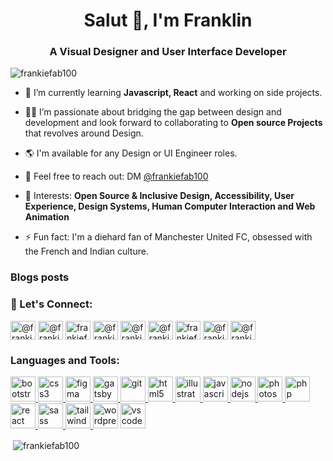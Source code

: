 <h1 align="center">Salut 👋, I'm Franklin</h1>
<h3 align="center">A Visual Designer and User Interface Developer</h3>

<p align="left"> <img src="https://komarev.com/ghpvc/?username=frankiefab100&label=Profile%20views&color=0e75b6&style=flat" alt="frankiefab100" /> </p>

- 📒 I’m currently learning **Javascript, React** and working on side projects.

- 🤝🏻 I’m passionate about bridging the gap between design and development and look forward to collaborating to **Open source Projects** that revolves around Design.

- 🌎 I'm available for any Design or UI Engineer roles.

- 💬 Feel free to reach out: DM [@frankiefab100](https://twitter.com/frankiefab100)

- 💯 Interests: **Open Source & Inclusive Design, Accessibility, User Experience, Design Systems, Human Computer Interaction and Web Animation**

- ⚡ Fun fact: I'm a diehard fan of Manchester United FC, obsessed with the French and Indian culture.

### Blogs posts

<!-- BLOG-POST-LIST:START -->
<!-- BLOG-POST-LIST:END -->

<p align="left">
<h3 align="left">🔗 Let's Connect:</h3>
<a href="https://codepen.io/frankiefab100" target="blank"><img align="center" src="https://cdn.jsdelivr.net/npm/simple-icons@3.0.1/icons/codepen.svg" alt="@frankiefab100" height="30" width="40" /></a>
<a href="https://dev.to/frankiefab100" target="blank"><img align="center" src="https://cdn.jsdelivr.net/npm/simple-icons@3.0.1/icons/dev-dot-to.svg" alt="@frankiefab100" height="30" width="40" /></a>
<a href="https://twitter.com/frankiefab100" target="blank"><img align="center" src="https://cdn.jsdelivr.net/npm/simple-icons@3.0.1/icons/twitter.svg" alt="frankiefab100" height="30" width="40" /></a>
<a href="https://linkedin.com/in/frankiefab100" target="blank"><img align="center" src="https://cdn.jsdelivr.net/npm/simple-icons@3.0.1/icons/linkedin.svg" alt="@frankiefab100" height="30" width="40" /></a>
<a href="https://facebook.com/frankiefab100" target="blank"><img align="center" src="https://cdn.jsdelivr.net/npm/simple-icons@3.0.1/icons/facebook.svg" alt="@frankiefab100" height="30" width="40" /></a>
<a href="https://instagram.com/frankiefab100" target="blank"><img align="center" src="https://cdn.jsdelivr.net/npm/simple-icons@3.0.1/icons/instagram.svg" alt="@frankiefab100" height="30" width="40" /></a>
<a href="https://dribbble.com/frankiefab100" target="blank"><img align="center" src="https://cdn.jsdelivr.net/npm/simple-icons@3.0.1/icons/dribbble.svg" alt="frankiefab100" height="30" width="40" /></a>
<a href="https://www.behance.net/frankiefab100" target="blank"><img align="center" src="https://cdn.jsdelivr.net/npm/simple-icons@3.0.1/icons/behance.svg" alt="@frankiefab100" height="30" width="40" /></a>
<a href="https://medium.com/frankiefab100" target="blank"><img align="center" src="https://cdn.jsdelivr.net/npm/simple-icons@3.0.1/icons/medium.svg" alt="@frankiefab100" height="30" width="40" /></a>
</p>

<h3 align="left">Languages and Tools:</h3>
<p align="left"> <a href="https://getbootstrap.com" target="_blank"> <img src="https://devicons.github.io/devicon/devicon.git/icons/bootstrap/bootstrap-plain.svg" alt="bootstrap" width="40" height="40"/> </a> <a href="https://www.w3schools.com/css/" target="_blank"> <img src="https://devicons.github.io/devicon/devicon.git/icons/css3/css3-original-wordmark.svg" alt="css3" width="40" height="40"/> </a>  <a href="https://www.figma.com/" target="_blank"> <img src="https://www.vectorlogo.zone/logos/figma/figma-icon.svg" alt="figma" width="40" height="40"/> </a> <a href="https://www.gatsbyjs.com/" target="_blank"> <img src="https://www.vectorlogo.zone/logos/gatsbyjs/gatsbyjs-icon.svg" alt="gatsby" width="40" height="40"/> </a> <a href="https://git-scm.com/" target="_blank"> <img src="https://www.vectorlogo.zone/logos/git-scm/git-scm-icon.svg" alt="git" width="40" height="40"/> </a> <a href="https://www.w3.org/html/" target="_blank"> <img src="https://devicons.github.io/devicon/devicon.git/icons/html5/html5-original-wordmark.svg" alt="html5" width="40" height="40"/> </a> <a href="https://www.adobe.com/in/products/illustrator.html" target="_blank"> <img src="https://www.vectorlogo.zone/logos/adobe_illustrator/adobe_illustrator-icon.svg" alt="illustrator" width="40" height="40"/> </a> <a href="https://developer.mozilla.org/en-US/docs/Web/JavaScript" target="_blank"> <img src="https://devicons.github.io/devicon/devicon.git/icons/javascript/javascript-original.svg" alt="javascript" width="40" height="40"/> </a> <a href="https://nodejs.org" target="_blank"> <img src="https://devicons.github.io/devicon/devicon.git/icons/nodejs/nodejs-original-wordmark.svg" alt="nodejs" width="40" height="40"/> </a> <a href="https://www.photoshop.com/en" target="_blank"> <img src="https://devicons.github.io/devicon/devicon.git/icons/photoshop/photoshop-plain.svg" alt="photoshop" width="40" height="40"/> </a> <a href="https://www.php.net" target="_blank"> <img src="https://devicons.github.io/devicon/devicon.git/icons/php/php-original.svg" alt="php" width="40" height="40"/> </a> <a href="https://reactjs.org/" target="_blank"> <img src="https://devicons.github.io/devicon/devicon.git/icons/react/react-original-wordmark.svg" alt="react" width="40" height="40"/> </a> <a href="https://sass-lang.com" target="_blank"> <img src="https://devicons.github.io/devicon/devicon.git/icons/sass/sass-original.svg" alt="sass" width="40" height="40"/> </a> <a href="https://tailwindcss.com/" target="_blank"> <img src="https://www.vectorlogo.zone/logos/tailwindcss/tailwindcss-icon.svg" alt="tailwind" width="40" height="40"/> </a> <img src="https://www.vectorlogo.zone/logos/wordpress/wordpress-icon.svg" alt="wordpress" width="40" height="40"/> <img src="https://www.vectorlogo.zone/logos/visualstudio_code/visualstudio_code-icon.svg" alt="vs code" width="40" height="40"/> </a> </p>

<p>&nbsp;<img align="center" src="https://github-readme-stats.vercel.app/api?username=frankiefab100&show_icons=true" alt="frankiefab100" /></p>
